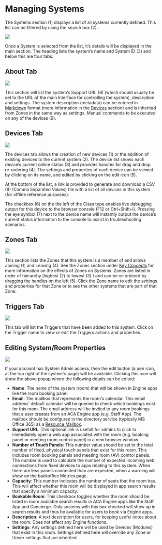 # Managing Systems

The Systems section \(1\) displays a list of all systems currently defined. This list can be filtered by using the search box \(2\).

![](../.gitbook/assets/image12.png)

  
Once a System is selected from the list, it’s details will be displayed in the main section. The heading lists the system’s name and System ID \(3\) and below this are four tabs:

## About Tab

![](../.gitbook/assets/image4.png)

This section will list the system’s Support URL \(8\) \(which should usually be set to the URL of the main Interface for controlling the system\), description and settings. The system description \(metadata\) can be entered in [Markdown](https://github.com/adam-p/markdown-here/wiki/Markdown-Cheatsheet) format \(more information in the [Devices](https://docs.google.com/document/d/14ckH_Jzy_2Vx3uoRy1eN8-o1T96YT6Q7qnHfDKOiEAo/edit#heading=h.icobgqifc1vy) section\) and is inherited from Zones in the same way as settings. Manual commands to be executed on any of the devices \(9\).

## Devices Tab

![](../.gitbook/assets/image7.png)

The devices tab allows the creation of new devices \(1\) or the addition of existing devices to the current system \(2\). The device list shows each device’s current online status \(3\) and provides handles for drag and drop re-ordering \(4\). The settings and properties of each device can be viewed by clicking on its name, and edited by clicking on the edit icon \(5\).

At the bottom of the list, a link is provided to generate and download a CSV \(8\) \(Comma Separated Values\) file with a list of all devices in this system \(for offline reference purposes\).

The checkbox \(6\) on the the left of the Class type enables live debugging output for this device to the browser console \(F12 or Ctrl+Shift+I\). Pressing the eye symbol \(7\) next to the device name will instantly output the device’s current status information to the console to assist in troubleshooting scenarios.

## Zones Tab

![](../.gitbook/assets/image13.png)

This section lists the Zones that this system is a member of and allows Joining \(1\) and Leaving \(4\). See the Zones section under [Key Concepts](https://docs.google.com/document/d/14ckH_Jzy_2Vx3uoRy1eN8-o1T96YT6Q7qnHfDKOiEAo/edit#heading=h.dynovwa5zg81) for more information on the effects of Zones on Systems. Zones are listed in order of hierarchy \(highest \(2\) to lowest \(3\) \) and can be re-ordered by dragging the handles on the left \(5\). Click the Zone name to edit the settings and properties for that Zone or to see the other systems that are part of that Zone.

## Triggers Tab

![](../.gitbook/assets/image17.png)

This tab will list the Triggers that have been added to this system. Click on the Trigger name to view or edit the Triggers actions and properties.

##  Editing System/Room Properties

![](../.gitbook/assets/backoffice-system-edit.JPG)

If your account has System Admin access, then the edit button (a pen icon, at the top right of the system's page) will be available. Clicking this icon will show the above popup where the following details can be edited:

* **Name**: The name of the system (room) that will be shown in Engine apps like the room booking panel
* **Email**: The mailbox that represents the room's calendar. This email address' default calendar will be queried to check which bookings exist for this room. The email address will be invited to any room bookings that a user creates from an ACA Engine app (e.g. Staff App). The mailbox should be confgured in the directory service (typically MS Office 365) as a [Resource Mailbox](https://docs.microsoft.com/en-us/office365/admin/manage/room-and-equipment-mailboxes?view=o365-worldwide).
* **Support URL**: This optional link is usefull for admins to click to immediately open a web app associated with the room (e.g. booking panel or meeting room control panel) in a new browser window.
* **Number of Touch Panels**: This number value should be set to the total number of fixed, physical touch panels that exist for this room. This includes room booking panels and meeting room (AV) control panels. The number is used to calculate the number of expected incoming web connections from fixed devices to apps relating to this system. When there are less panels connected than are expected, when a warning will show on the backoffice Metrics page.
* **Capacity**: This number indicates the number of seats that the room has. This will affect whether this room will be displayed in app search results that specify a minimum capacity.
* **Bookable Room**: This checkbox toggles whether the room should be listed in room available search results in ACA Engine apps like the Staff App and Concierge. Only systems with this box checked will show up in search results and thus be available for users to book via Engine apps.
* **Description**: A text description for users, for keeping useful notes about the room. Does not affect any Engine functions.
* **Settings**: Any settings defined here  will be used by Devices (Modules) that exist in this room. Settings defined here will override any Zone or Driver settings that are inherited.
